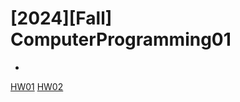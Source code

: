 # [2024][Fall] ComputerProgramming01
- 
[HW01](https://drive.google.com/file/d/1M1knr4kZqzCvRlv7VaW-grhDAkN8s9gL/view?usp=sharing)
[HW02](https://drive.google.com/file/d/1hq8r1YM8tu1XhDHqNyFI4rzy8IqDXgpS/view?usp=sharing)
